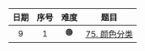 | 日期  | 序号  | 难度  |                           题目                           |
|:---:|:---:|:---:|:------------------------------------------------------:|
|  9  |  1  | 🟠  | [75. 颜色分类 ](https://leetcode.cn/problems/sort-colors/) |